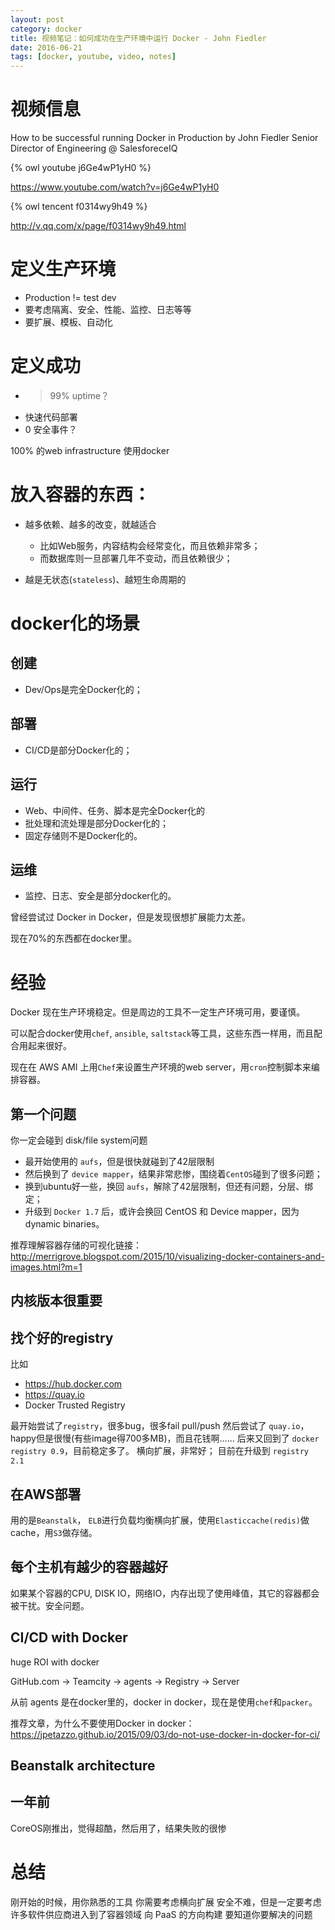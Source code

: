 ```yaml
---
layout: post
category: docker
title: 视频笔记：如何成功在生产环境中运行 Docker - John Fiedler
date: 2016-06-21
tags: [docker, youtube, video, notes]
---
```


<!-- toc -->

# 视频信息

How to be successful running Docker in Production
by John Fiedler
Senior Director of Engineering @ SalesforeceIQ

{% owl youtube j6Ge4wP1yH0 %}

<https://www.youtube.com/watch?v=j6Ge4wP1yH0>

{% owl tencent f0314wy9h49 %}

<http://v.qq.com/x/page/f0314wy9h49.html>


# 定义生产环境

* Production != test dev
* 要考虑隔离、安全、性能、监控、日志等等
* 要扩展、模板、自动化

# 定义成功

* >99% uptime？
* 快速代码部署
* 0 安全事件？

100% 的web infrastructure 使用docker

# 放入容器的东西：

* 越多依赖、越多的改变，就越适合

  * 比如Web服务，内容结构会经常变化，而且依赖非常多；
  * 而数据库则一旦部署几年不变动，而且依赖很少；

* 越是无状态(`stateless`)、越短生命周期的

# docker化的场景

## 创建

* Dev/Ops是完全Docker化的；

## 部署

* CI/CD是部分Docker化的；

## 运行

* Web、中间件、任务、脚本是完全Docker化的
* 批处理和流处理是部分Docker化的；
* 固定存储则不是Docker化的。

## 运维

* 监控、日志、安全是部分docker化的。

曾经尝试过 Docker in Docker，但是发现很想扩展能力太差。

现在70%的东西都在docker里。

# 经验

Docker 现在生产环境稳定。但是周边的工具不一定生产环境可用，要谨慎。

可以配合docker使用`chef`, `ansible`, `saltstack`等工具，这些东西一样用，而且配合用起来很好。

现在在 AWS AMI 上用`Chef`来设置生产环境的web server，用`cron`控制脚本来编排容器。

## 第一个问题

你一定会碰到 disk/file system问题

* 最开始使用的 `aufs`，但是很快就碰到了42层限制
* 然后换到了 `device mapper`，结果非常悲惨，围绕着`CentOS`碰到了很多问题；
* 换到ubuntu好一些，换回 `aufs`，解除了42层限制，但还有问题，分层、绑定；
* 升级到 `Docker 1.7` 后，或许会换回 CentOS 和 Device mapper，因为 dynamic binaries。

推荐理解容器存储的可视化链接：
<http://merrigrove.blogspot.com/2015/10/visualizing-docker-containers-and-images.html?m=1>

## 内核版本很重要

## 找个好的registry

比如

* <https://hub.docker.com>
* <https://quay.io>
* Docker Trusted Registry

最开始尝试了`registry`，很多bug，很多fail pull/push
然后尝试了 `quay.io`，happy但是很慢(有些image得700多MB)，而且花钱啊……
后来又回到了 `docker registry 0.9`，目前稳定多了。
横向扩展，非常好；
目前在升级到 `registry 2.1`

## 在AWS部署

用的是`Beanstalk`， `ELB`进行负载均衡横向扩展，使用`Elasticcache(redis)`做cache，用`S3`做存储。

## 每个主机有越少的容器越好

如果某个容器的CPU, DISK IO，网络IO，内存出现了使用峰值，其它的容器都会被干扰。安全问题。

## CI/CD with Docker

huge ROI with docker

GitHub.com → Teamcity → agents → Registry → Server

从前 agents 是在docker里的，docker in docker，现在是使用`chef`和`packer`。

推荐文章，为什么不要使用Docker in docker：
<https://jpetazzo.github.io/2015/09/03/do-not-use-docker-in-docker-for-ci/>

## Beanstalk architecture

## 一年前

CoreOS刚推出，觉得超酷，然后用了，结果失败的很惨

# 总结

刚开始的时候，用你熟悉的工具
你需要考虑横向扩展
安全不难，但是一定要考虑
许多软件供应商进入到了容器领域
向 PaaS 的方向构建
要知道你要解决的问题
